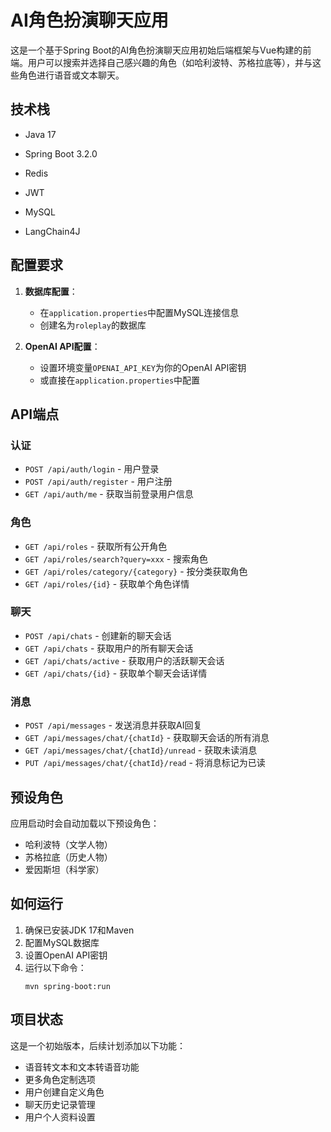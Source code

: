 
# AI角色扮演聊天应用

这是一个基于Spring Boot的AI角色扮演聊天应用初始后端框架与Vue构建的前端。用户可以搜索并选择自己感兴趣的角色（如哈利波特、苏格拉底等），并与这些角色进行语音或文本聊天。


## 技术栈

- Java 17
- Spring Boot 3.2.0

- Redis
- JWT
- MySQL
- LangChain4J


## 配置要求

1. **数据库配置**：
    - 在`application.properties`中配置MySQL连接信息
    - 创建名为`roleplay`的数据库

2. **OpenAI API配置**：
    - 设置环境变量`OPENAI_API_KEY`为你的OpenAI API密钥
    - 或直接在`application.properties`中配置

## API端点

### 认证

- `POST /api/auth/login` - 用户登录
- `POST /api/auth/register` - 用户注册
- `GET /api/auth/me` - 获取当前登录用户信息

### 角色

- `GET /api/roles` - 获取所有公开角色
- `GET /api/roles/search?query=xxx` - 搜索角色
- `GET /api/roles/category/{category}` - 按分类获取角色
- `GET /api/roles/{id}` - 获取单个角色详情

### 聊天

- `POST /api/chats` - 创建新的聊天会话
- `GET /api/chats` - 获取用户的所有聊天会话
- `GET /api/chats/active` - 获取用户的活跃聊天会话
- `GET /api/chats/{id}` - 获取单个聊天会话详情

### 消息

- `POST /api/messages` - 发送消息并获取AI回复
- `GET /api/messages/chat/{chatId}` - 获取聊天会话的所有消息
- `GET /api/messages/chat/{chatId}/unread` - 获取未读消息
- `PUT /api/messages/chat/{chatId}/read` - 将消息标记为已读

## 预设角色

应用启动时会自动加载以下预设角色：

- 哈利波特（文学人物）
- 苏格拉底（历史人物）
- 爱因斯坦（科学家）

## 如何运行

1. 确保已安装JDK 17和Maven
2. 配置MySQL数据库
3. 设置OpenAI API密钥
4. 运行以下命令：
   ```
   mvn spring-boot:run
   ```

## 项目状态

这是一个初始版本，后续计划添加以下功能：

- 语音转文本和文本转语音功能
- 更多角色定制选项
- 用户创建自定义角色
- 聊天历史记录管理
- 用户个人资料设置
